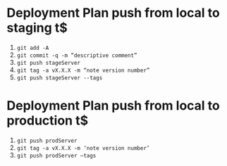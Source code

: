 # Deployment Plan push from local to staging t$
1. ```git add -A```
2. ```git commit -q -m “descriptive comment”```
3. ```git push stageServer```
4. ```git tag -a vX.X.X -m “note version number”```
5. ```git push stageServer --tags```


# Deployment Plan push from local to production t$

1. ```git push prodServer```
2. ```git tag -a vX.X.X -m ‘note version number’```
3. ```git push prodServer —tags```